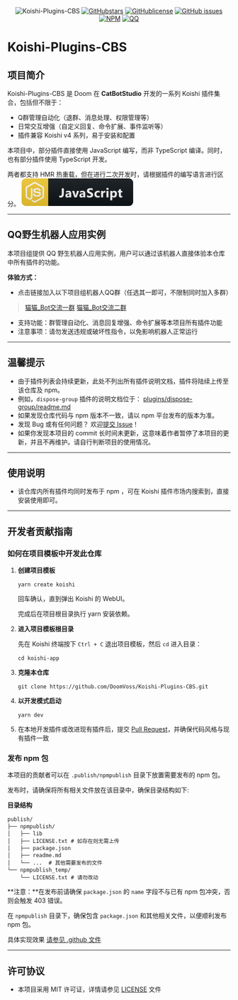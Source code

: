 <div align="center">

![Koishi-Plugins-CBS](https://socialify.git.ci/DoomVoss/Koishi-Plugins-CBS/image?description=1&descriptionEditable=A%20Koishi%20plugin%20repository%20of%20Doom%20at%20CatBotStudio&forks=1&issues=1&logo=https%3A%2F%2Fraw.githubusercontent.com%2FDoomVoss%2FKoishi-Plugins-CBS%2Fmain%2Fassets%2Ficon.png&name=1&pattern=Diagonal%20Stripes&pulls=1&stargazers=1&theme=Auto)
[![GitHubstars](https://img.shields.io/github/stars/DoomVoss/Koishi-Plugins-CBS?style=social)](https://github.com/DoomVoss/Koishi-Plugins-CBS/stargazers)
[![GitHublicense](https://img.shields.io/github/license/DoomVoss/Koishi-Plugins-CBS)](https://github.com/DoomVoss/Koishi-Plugins-CBS/blob/main/LICENSE)
[![GitHub issues](https://img.shields.io/github/issues/DoomVoss/Koishi-Plugins-CBS)](https://github.com/DoomVoss/Koishi-Plugins-CBS/issues)
[![NPM](https://img.shields.io/badge/NPM-Doom-blue)](https://www.npmjs.com/~doomvoss)
[![QQ](https://img.shields.io/badge/QQ-Doom-blue)](https://qm.qq.com/q/oGwB5mKQtq)

</div>

# Koishi-Plugins-CBS

## 项目简介

Koishi-Plugins-CBS 是 Doom 在 **CatBotStudio** 开发的一系列 Koishi 插件集合，包括但不限于：
- Q群管理自动化（退群、消息处理、权限管理等）
- 日常交互增强（自定义回复、命令扩展、事件监听等）
- 插件兼容 Koishi v4 系列，易于安装和配置

本项目中，部分插件直接使用 JavaScript 编写，而非 TypeScript 编译。同时，也有部分插件使用 TypeScript 开发。

两者都支持 HMR 热重载，但在进行二次开发时，请根据插件的编写语言进行区分。
<img src="https://raw.githubusercontent.com/MikeCodesDotNET/ColoredBadges/master/svg/dev/languages/js.svg" alt="js" style="max-width: 50%;">

---

## QQ野生机器人应用实例

本项目组提供 QQ 野生机器人应用实例，用户可以通过该机器人直接体验本仓库中所有插件的功能。  

**体验方式：**

- 点击链接加入以下项目组机器人QQ群（任选其一即可，不限制同时加入多群）

> [猫猫_Bot交流一群](https://qm.qq.com/q/dkbbRhmDbW)
> [猫猫_Bot交流二群](https://qm.qq.com/q/Y5M84awDeu)

- 支持功能：群管理自动化、消息回复增强、命令扩展等本项目所有插件功能  
- 注意事项：请勿发送违规或破坏性指令，以免影响机器人正常运行

---

## 温馨提示

- 由于插件列表会持续更新，此处不列出所有插件说明文档，插件将陆续上传至该仓库及 npm。
- 例如，`dispose-group` 插件的说明文档位于： [plugins/dispose-group/readme.md](plugins/dispose-group/README.md)
- 如果发现仓库代码与 npm 版本不一致，请以 npm 平台发布的版本为准。
- 发现 Bug 或有任何问题？ 欢迎[提交 Issue](https://github.com/DoomVoss/Koishi-Plugins-CBS/issues/new/choose)！
- 如果你发现本项目的 commit 长时间未更新，这意味着作者暂停了本项目的更新，并且不再维护。请自行判断项目的使用情况。

---

## 使用说明

- 该仓库内所有插件均同时发布于 npm ，可在 Koishi 插件市场内搜索到，直接安装使用即可。

---

## 开发者贡献指南

### 如何在项目模板中开发此仓库

1.  **创建项目模板**

    ```shell
    yarn create koishi
    ```

    回车确认，直到弹出 Koishi 的 WebUI。
    
    完成后在项目根目录执行 yarn 安装依赖。

2.  **进入项目模板根目录** 

    先在 Koishi 终端按下 `Ctrl + C` 退出项目模板，然后 `cd` 进入目录：

    ```shell
    cd koishi-app
    ```

3.  **克隆本仓库** 

    ```shell
    git clone https://github.com/DoomVoss/Koishi-Plugins-CBS.git
    ```

4.  **以开发模式启动** 
    
    ```shell
    yarn dev
    ```

5. 在本地开发插件或改进现有插件后，提交 [Pull Request](https://github.com/DoomVoss/Koishi-Plugins-CBS/pulls)，并确保代码风格与现有插件一致


### 发布 npm 包

本项目的贡献者可以在 `.publish/npmpublish` 目录下放置需要发布的 npm 包。

发布时，请确保将所有相关文件放在该目录中，确保目录结构如下:

**目录结构**

```shell
publish/
├── npmpublish/
│   ├── lib
│   ├── LICENSE.txt # 如存在则无需上传
│   ├── package.json
│   ├── readme.md
│   └── ...  # 其他需要发布的文件
└── npmpublish_temp/
    └── LICENSE.txt # 请勿改动
```

**注意：**在发布前请确保 `package.json` 的 `name` 字段不与已有 npm 包冲突，否则会触发 403 错误。

在 `npmpublish` 目录下，确保包含 `package.json` 和其他相关文件，以便顺利发布 npm 包。

具体实现效果 [请参见 .github 文件](.github/workflows/publish.yml)

---

## 许可协议

- 本项目采用 MIT 许可证，详情请参见 [LICENSE](./LICENSE) 文件
